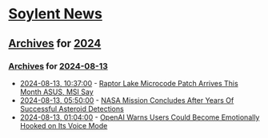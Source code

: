 # [Soylent News](../../../README.md)

## [Archives](../../index.md) for [2024](../index.md)

### [Archives](../../index.md) for [2024-08-13](index.md)

* [2024-08-13, 10:37:00](https://soylentnews.org/article.pl?sid=24/08/12/1218209&from=rss) - [Raptor Lake Microcode Patch Arrives This Month ASUS, MSI Say](https://soylentnews.org/article.pl?sid=24/08/12/1218209&from=rss)
* [2024-08-13, 05:50:00](https://soylentnews.org/article.pl?sid=24/08/12/1213201&from=rss) - [NASA Mission Concludes After Years Of Successful Asteroid Detections](https://soylentnews.org/article.pl?sid=24/08/12/1213201&from=rss)
* [2024-08-13, 01:04:00](https://soylentnews.org/article.pl?sid=24/08/12/0026253&from=rss) - [OpenAI Warns Users Could Become Emotionally Hooked on Its Voice Mode](https://soylentnews.org/article.pl?sid=24/08/12/0026253&from=rss)
